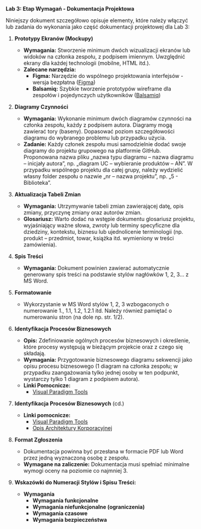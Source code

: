 **Lab 3: Etap Wymagań - Dokumentacja Projektowa**

Niniejszy dokument szczegółowo opisuje elementy, które należy włączyć lub zadania do wykonania jako część dokumentacji projektowej dla Lab 3:

1. **Prototypy Ekranów (Mockupy)**
   - **Wymagania:** Stworzenie minimum dwóch wizualizacji ekranów lub widoków na członka zespołu, z podpisem imiennym. Uwzględnić ekrany dla każdej technologii (mobilne, HTML itd.).
   - **Zalecane narzędzia:**
     - **Figma:** Narzędzie do wspólnego projektowania interfejsów - wersja bezpłatna ([Figma](https://www.figma.com))
     - **Balsamiq:** Szybkie tworzenie prototypów wireframe dla zespołów i pojedynczych użytkowników ([Balsamiq](https://balsamiq.com))

2. **Diagramy Czynności**
   - **Wymagania:** Wykonanie minimum dwóch diagramów czynności na członka zespołu, każdy z podpisem autora. Diagramy mogą zawierać tory (baseny). Dopasować poziom szczegółowości diagramu do wybranego problemu lub przypadku użycia.
   - **Zadanie:** Każdy członek zespołu musi samodzielnie dodać swoje diagramy do projektu grupowego na platformie GitHub. Proponowana nazwa pliku „nazwa typu diagramu – nazwa diagramu – inicjały autora”, np. „diagram UC – wybieranie produktów – AN”. W przypadku wspólnego projektu dla całej grupy, należy wydzielić własny folder zespołu o nazwie „nr – nazwa projektu”, np. „5 - Biblioteka”.

3. **Aktualizacja Tabeli Zmian**
   - **Wymagania:** Utrzymywanie tabeli zmian zawierającej datę, opis zmiany, przyczynę zmiany oraz autorów zmian.
   - **Glosariusz:** Warto dodać na wstępie dokumentu glosariusz projektu, wyjaśniający ważne słowa, zwroty lub terminy specyficzne dla dziedziny, kontekstu, biznesu lub ujednolicenie terminologii (np. produkt – przedmiot, towar, książka itd. wymieniony w treści zamówienia).

4. **Spis Treści**
   - **Wymagania:** Dokument powinien zawierać automatycznie generowany spis treści na podstawie stylów nagłówków 1, 2, 3… z MS Word.

5. **Formatowanie**
   - Wykorzystanie w MS Word stylów 1, 2, 3 wzbogaconych o numerowanie 1., 1.1, 1.2, 1.2.1 itd. Należy również pamiętać o numerowaniu stron (na dole np. str. 1/2).

6. **Identyfikacja Procesów Biznesowych**
   - **Opis:** Zdefiniowanie ogólnych procesów biznesowych i określenie, które procesy występują w bieżącym projekcie oraz z czego się składają.
   - **Wymagania:** Przygotowanie biznesowego diagramu sekwencji jako opisu procesu biznesowego (1 diagram na członka zespołu; w przypadku zaangażowania tylko jednej osoby w ten podpunkt, wystarczy tylko 1 diagram z podpisem autora).
   - **Linki Pomocnicze:**
     - [Visual Paradigm Tools](https://it-consulting.pl//czym-pracuje-czyli-visual-paradigm/)

7. **Identyfikacja Procesów Biznesowych** (cd.)
   - **Linki pomocnicze:**
     - [Visual Paradigm Tools](https://it-consulting.pl//czym-pracuje-czyli-visual-paradigm/)
     - [Opis Architektury Korporacyjnej](https://it-consulting.pl/zamow/architektura-korporacyjna-opis-struktury-modeli-i-sladowania/)

8. **Format Zgłoszenia**
   - Dokumentacja powinna być przesłana w formacie PDF lub Word przez jedną wyznaczoną osobę z zespołu. 
   - **Wymagane na zaliczenie:** Dokumentacja musi spełniać minimalne wymogi oceny na poziomie co najmniej 3.

9. **Wskazówki do Numeracji Stylów i Spisu Treści:**
   - **Wymagania**
     - **Wymagania funkcjonalne**
     - **Wymagania niefunkcjonalne (ograniczenia)**
     - **Wymagania czasowe**
     - **Wymagania bezpieczeństwa**


